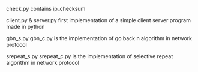 check.py contains ip_checksum

client.py & server.py first implementation of a simple client server program made in python

gbn_s.py gbn_c.py is the implementation of go back n algorithm in network protocol

srepeat_s.py srepeat_c.py is the implementation of selective repeat algorithm in network protocol
